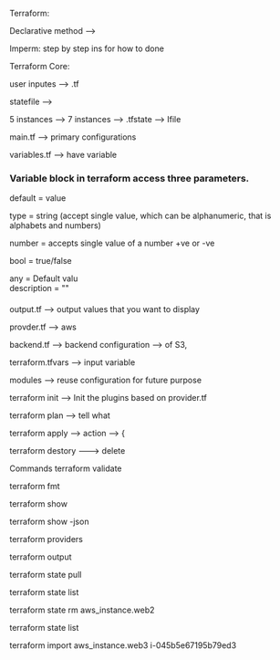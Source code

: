 Terraform: 

Declarative method --> 

Imperm: step by step ins for how to done 


Terraform Core: 

user inputes --> .tf 

statefile --> 


5 instances --> 7 instances  --> .tfstate --> Ifile 

main.tf --> primary configurations 

variables.tf --> have variable 

###  Variable block in terraform access three parameters. 
default = value

type = string (accept single value, which can be alphanumeric, that is alphabets and numbers) 

number = accepts single value of a number +ve or -ve

bool = true/false 

any = Default valu    
description = ""
####

output.tf --> output values that you want to display 

provder.tf --> aws 

backend.tf --> backend configuration --> of S3, 

terraform.tfvars --> input variable 

modules --> reuse configuration for future purpose 


terraform init --> Init the plugins based on provider.tf

terraform plan --> tell what 

terraform apply --> action --> { 

terraform destory ---> delete 

Commands
terraform validate

terraform fmt

terraform show

terraform show -json

terraform providers

terraform output

terraform state pull

terraform state list

terraform state rm aws_instance.web2

terraform state list

terraform import aws_instance.web3 i-045b5e67195b79ed3

